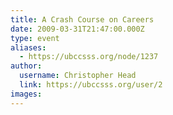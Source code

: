 ```yaml
---
title: A Crash Course on Careers 
date: 2009-03-31T21:47:00.000Z
type: event
aliases:
  - https://ubccsss.org/node/1237
author:
  username: Christopher Head
  link: https://ubccsss.org/user/2
images:
---
```


